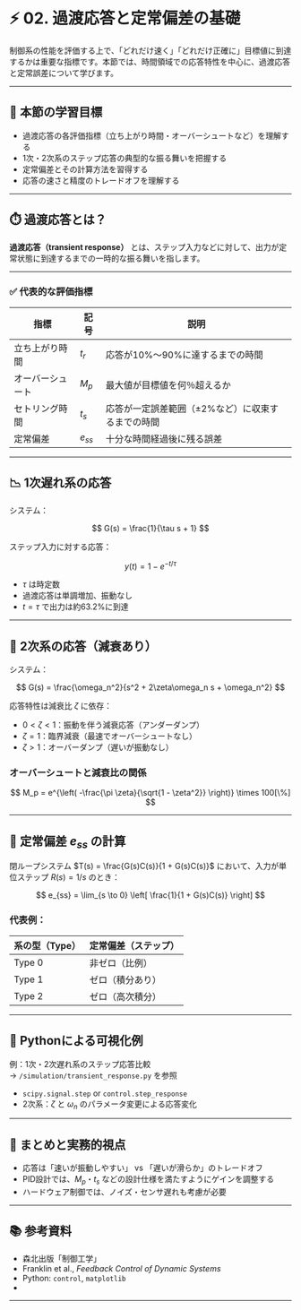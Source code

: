 # ⚡️ 02. 過渡応答と定常偏差の基礎

制御系の性能を評価する上で、「どれだけ速く」「どれだけ正確に」目標値に到達するかは重要な指標です。本節では、時間領域での応答特性を中心に、過渡応答と定常誤差について学びます。

---

## 🎯 本節の学習目標

- 過渡応答の各評価指標（立ち上がり時間・オーバーシュートなど）を理解する
- 1次・2次系のステップ応答の典型的な振る舞いを把握する
- 定常偏差とその計算方法を習得する
- 応答の速さと精度のトレードオフを理解する

---

## ⏱️ 過渡応答とは？

**過渡応答（transient response）** とは、ステップ入力などに対して、出力が定常状態に到達するまでの一時的な振る舞いを指します。

---

### ✅ 代表的な評価指標

| 指標 | 記号 | 説明 |
|------|------|------|
| 立ち上がり時間 | $t_r$ | 応答が10%〜90%に達するまでの時間 |
| オーバーシュート | $M_p$ | 最大値が目標値を何％超えるか |
| セトリング時間 | $t_s$ | 応答が一定誤差範囲（±2%など）に収束するまでの時間 |
| 定常偏差 | $e_{ss}$ | 十分な時間経過後に残る誤差 |

---

## 📉 1次遅れ系の応答

システム：

$$
G(s) = \frac{1}{\tau s + 1}
$$

ステップ入力に対する応答：

$$
y(t) = 1 - e^{-t/\tau}
$$

- $\tau$ は時定数
- 過渡応答は単調増加、振動なし
- $t = \tau$ で出力は約63.2%に到達

---

## 🎯 2次系の応答（減衰あり）

システム：

$$
G(s) = \frac{\omega_n^2}{s^2 + 2\zeta\omega_n s + \omega_n^2}
$$

応答特性は減衰比 $\zeta$ に依存：

- $0 < \zeta < 1$：振動を伴う減衰応答（アンダーダンプ）
- $\zeta = 1$：臨界減衰（最速でオーバーシュートなし）
- $\zeta > 1$：オーバーダンプ（遅いが振動なし）

### オーバーシュートと減衰比の関係

$$
M_p = e^{\left( -\frac{\pi \zeta}{\sqrt{1 - \zeta^2}} \right)} \times 100[\%]
$$

---

## 🎯 定常偏差 $e_{ss}$ の計算

閉ループシステム $T(s) = \frac{G(s)C(s)}{1 + G(s)C(s)}$ において、入力が単位ステップ $R(s) = 1/s$ のとき：

$$
e_{ss} = \lim_{s \to 0} \left[ \frac{1}{1 + G(s)C(s)} \right]
$$

### 代表例：

| 系の型（Type） | 定常偏差（ステップ） |
|----------------|----------------------|
| Type 0 | 非ゼロ（比例） |
| Type 1 | ゼロ（積分あり） |
| Type 2 | ゼロ（高次積分） |

---

## 🧪 Pythonによる可視化例

例：1次・2次遅れ系のステップ応答比較  
→ `/simulation/transient_response.py` を参照

- `scipy.signal.step` or `control.step_response`
- 2次系：$\zeta$ と $\omega_n$ のパラメータ変更による応答変化

---

## 💬 まとめと実務的視点

- 応答は「速いが振動しやすい」 vs 「遅いが滑らか」のトレードオフ  
- PID設計では、$M_p$・$t_s$ などの設計仕様を満たすようにゲインを調整する  
- ハードウェア制御では、ノイズ・センサ遅れも考慮が必要  

---

## 📚 参考資料

- 森北出版「制御工学」  
- Franklin et al., *Feedback Control of Dynamic Systems*  
- Python: `control`, `matplotlib`
- 

---
